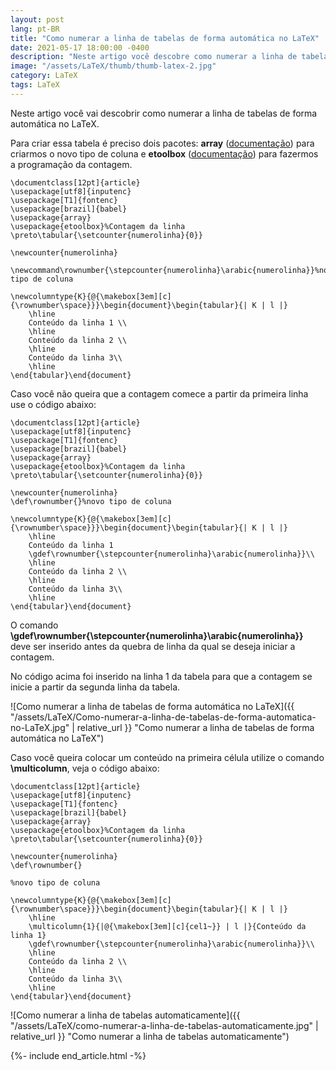 ```yaml
---
layout: post
lang: pt-BR
title: "Como numerar a linha de tabelas de forma automática no LaTeX"
date: 2021-05-17 18:00:00 -0400
description: "Neste artigo você descobre como numerar a linha de tabelas de forma automática no LaTeX."
image: "/assets/LaTeX/thumb/thumb-latex-2.jpg"
category: LaTeX
tags: LaTeX
---
```


Neste artigo você vai descobrir como numerar a linha de tabelas de forma automática no LaTeX.

Para criar essa tabela é preciso dois pacotes: **array** (<a href="https://www.ctan.org/pkg/array" target="_blank">documentação</a>) para criarmos o novo tipo de coluna e **etoolbox** (<a href="https://www.ctan.org/pkg/etoolbox" target="_blank">documentação</a>) para fazermos a programação da contagem.

```TeX
\documentclass[12pt]{article}
\usepackage[utf8]{inputenc}
\usepackage[T1]{fontenc}
\usepackage[brazil]{babel}
\usepackage{array}
\usepackage{etoolbox}%Contagem da linha
\preto\tabular{\setcounter{numerolinha}{0}}

\newcounter{numerolinha}

\newcommand\rownumber{\stepcounter{numerolinha}\arabic{numerolinha}}%novo tipo de coluna

\newcolumntype{K}{@{\makebox[3em][c]{\rownumber\space}}}\begin{document}\begin{tabular}{| K | l |}
    \hline
    Conteúdo da linha 1 \\
    \hline
    Conteúdo da linha 2 \\
    \hline
    Conteúdo da linha 3\\
    \hline
\end{tabular}\end{document}
```

Caso você não queira que a contagem comece a partir da primeira linha use o código abaixo:

```TeX
\documentclass[12pt]{article}
\usepackage[utf8]{inputenc}
\usepackage[T1]{fontenc}
\usepackage[brazil]{babel}
\usepackage{array}
\usepackage{etoolbox}%Contagem da linha
\preto\tabular{\setcounter{numerolinha}{0}}

\newcounter{numerolinha}
\def\rownumber{}%novo tipo de coluna

\newcolumntype{K}{@{\makebox[3em][c]{\rownumber\space}}}\begin{document}\begin{tabular}{| K | l |}
    \hline
    Conteúdo da linha 1
    \gdef\rownumber{\stepcounter{numerolinha}\arabic{numerolinha}}\\
    \hline
    Conteúdo da linha 2 \\
    \hline
    Conteúdo da linha 3\\
    \hline
\end{tabular}\end{document}
```

O comando **\gdef\rownumber{\stepcounter{numerolinha}\arabic{numerolinha}}** deve ser inserido antes da quebra de linha da qual se deseja iniciar a contagem.

No código acima foi inserido na linha 1 da tabela para que a contagem se inicie a partir da segunda linha da tabela.

![Como numerar a linha de tabelas de forma automática no LaTeX]({{ "/assets/LaTeX/Como-numerar-a-linha-de-tabelas-de-forma-automatica-no-LaTeX.jpg" | relative_url }} "Como numerar a linha de tabelas de forma automática no LaTeX")

Caso você queira colocar um conteúdo na primeira célula utilize o comando **\multicolumn**, veja o código abaixo:

```TeX
\documentclass[12pt]{article}
\usepackage[utf8]{inputenc}
\usepackage[T1]{fontenc}
\usepackage[brazil]{babel}
\usepackage{array}
\usepackage{etoolbox}%Contagem da linha
\preto\tabular{\setcounter{numerolinha}{0}}

\newcounter{numerolinha}
\def\rownumber{}

%novo tipo de coluna

\newcolumntype{K}{@{\makebox[3em][c]{\rownumber\space}}}\begin{document}\begin{tabular}{| K | l |}
    \hline
    \multicolumn{1}{|@{\makebox[3em][c]{cel1~}} | l |}{Conteúdo da linha 1}
    \gdef\rownumber{\stepcounter{numerolinha}\arabic{numerolinha}}\\
    \hline
    Conteúdo da linha 2 \\
    \hline
    Conteúdo da linha 3\\
    \hline
\end{tabular}\end{document}
```

![Como numerar a linha de tabelas automaticamente]({{ "/assets/LaTeX/como-numerar-a-linha-de-tabelas-automaticamente.jpg" | relative_url }} "Como numerar a linha de tabelas automaticamente")

{%- include end_article.html -%}
